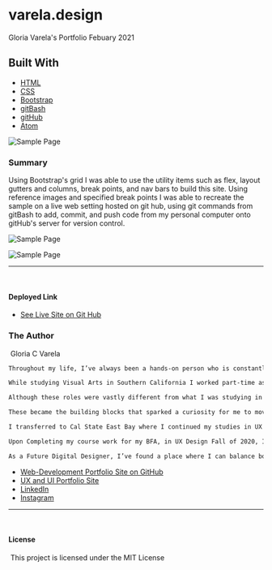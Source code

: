 # varela.design
Gloria Varela's Portfolio Febuary 2021
​
## **Built With**
* [HTML](https"//w3schools.com)
* [CSS](https"//w3schools.com)
* [Bootstrap](https://getbootstrap.com/)
* [gitBash](https://git-scm.com/downloads)
* [gitHub](https"//gitHub.com)
* [Atom](https://atom.io/)

![Sample Page](https://gcvarela21.github.io/glo.digital/img/index.png)

### **Summary**

Using Bootstrap's grid I was able to use the utility items such as flex, layout gutters and columns, break points, and nav bars to build this site. Using reference images and specified break points I was able to recreate the sample on a live web setting hosted on git hub, using git commands from gitBash to add, commit, and push code from my personal computer onto gitHub's server for version control.

![Sample Page](https://gcvarela21.github.io/glo.digital/img/work.png)

![Sample Page](https://gcvarela21.github.io/glo.digital/img/contact.png)

______________________________________________________________________________
​
​

#### **Deployed Link**

* [See Live Site on Git Hub](https://gcvarela21.github.io/glo.digital/)
​

### **The Author**

​
Gloria C Varela

```html
Throughout my life, I’ve always been a hands-on person who is constantly learning new skills. 

While studying Visual Arts in Southern California I worked part-time as a handyman and cable technician. 

Although these roles were vastly different from what I was studying in school, I learned a lot about problem-solving, creative thinking, and troubleshooting.

These became the building blocks that sparked a curiosity for me to move into digital design.

I transferred to Cal State East Bay where I continued my studies in UX Design. The various classes I took there opened me up to more opportunities to learn new programs and tools. 

Upon Completing my course work for my BFA, in UX Design Fall of 2020, I decided to further my skills and training at the University of California Berkeley’s Full Stack Web Developer Bootcamp. 

As a Future Digital Designer, I’ve found a place where I can balance both my love for visual design with the problem-solving skills needed front and back-end web developement and design
```

* [Web-Development Portfolio Site on GitHub](https://gcvarela21.github.io/glo.digital/)
* [UX and UI Portfolio Site](https://www.glo.digital/)
* [LinkedIn](https://www.linkedin.com/in/glovarela/)
* [Instagram](https://www.instagram.com/glo.digital.ig/)
​
​
​

______________________________________________________________________________
​
#### **License**
​
This project is licensed under the MIT License
​
​
